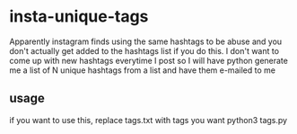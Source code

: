 # insta-unique-tags

Apparently instagram finds using the same hashtags to be abuse and you don't
actually get added to the hashtags list if you do this. I don't want to come
up with new hashtags everytime I post so I will have python generate me a list
of N unique hashtags from a list and have them e-mailed to me


## usage
if you want to use this, replace tags.txt with tags you want
python3 tags.py
